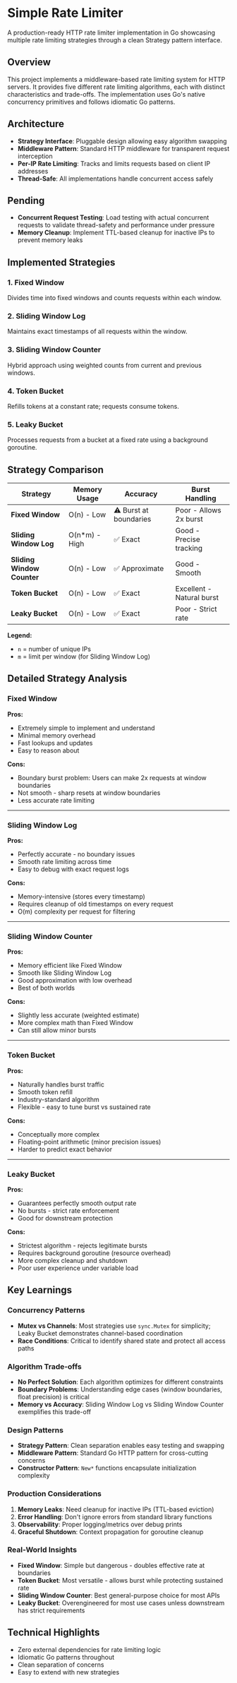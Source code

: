# Simple Rate Limiter

A production-ready HTTP rate limiter implementation in Go showcasing multiple rate limiting strategies through a clean Strategy pattern interface.

## Overview

This project implements a middleware-based rate limiting system for HTTP servers. It provides five different rate limiting algorithms, each with distinct characteristics and trade-offs. The implementation uses Go's native concurrency primitives and follows idiomatic Go patterns.

## Architecture

- **Strategy Interface**: Pluggable design allowing easy algorithm swapping
- **Middleware Pattern**: Standard HTTP middleware for transparent request interception
- **Per-IP Rate Limiting**: Tracks and limits requests based on client IP addresses
- **Thread-Safe**: All implementations handle concurrent access safely

## Pending

- **Concurrent Request Testing**: Load testing with actual concurrent requests to validate thread-safety and performance under pressure
- **Memory Cleanup**: Implement TTL-based cleanup for inactive IPs to prevent memory leaks

## Implemented Strategies

### 1. Fixed Window

Divides time into fixed windows and counts requests within each window.

### 2. Sliding Window Log

Maintains exact timestamps of all requests within the window.

### 3. Sliding Window Counter

Hybrid approach using weighted counts from current and previous windows.

### 4. Token Bucket

Refills tokens at a constant rate; requests consume tokens.

### 5. Leaky Bucket

Processes requests from a bucket at a fixed rate using a background goroutine.

## Strategy Comparison

| Strategy                   | Memory Usage   | Accuracy               | Burst Handling            |
| -------------------------- | -------------- | ---------------------- | ------------------------- |
| **Fixed Window**           | O(n) - Low     | ⚠️ Burst at boundaries | Poor - Allows 2x burst    |
| **Sliding Window Log**     | O(n\*m) - High | ✅ Exact               | Good - Precise tracking   |
| **Sliding Window Counter** | O(n) - Low     | ✅ Approximate         | Good - Smooth             |
| **Token Bucket**           | O(n) - Low     | ✅ Exact               | Excellent - Natural burst |
| **Leaky Bucket**           | O(n) - Low     | ✅ Exact               | Poor - Strict rate        |

**Legend:**

- `n` = number of unique IPs
- `m` = limit per window (for Sliding Window Log)

## Detailed Strategy Analysis

### Fixed Window

**Pros:**

- Extremely simple to implement and understand
- Minimal memory overhead
- Fast lookups and updates
- Easy to reason about

**Cons:**

- Boundary burst problem: Users can make 2x requests at window boundaries
- Not smooth - sharp resets at window boundaries
- Less accurate rate limiting

---

### Sliding Window Log

**Pros:**

- Perfectly accurate - no boundary issues
- Smooth rate limiting across time
- Easy to debug with exact request logs

**Cons:**

- Memory-intensive (stores every timestamp)
- Requires cleanup of old timestamps on every request
- O(m) complexity per request for filtering

---

### Sliding Window Counter

**Pros:**

- Memory efficient like Fixed Window
- Smooth like Sliding Window Log
- Good approximation with low overhead
- Best of both worlds

**Cons:**

- Slightly less accurate (weighted estimate)
- More complex math than Fixed Window
- Can still allow minor bursts

---

### Token Bucket

**Pros:**

- Naturally handles burst traffic
- Smooth token refill
- Industry-standard algorithm
- Flexible - easy to tune burst vs sustained rate

**Cons:**

- Conceptually more complex
- Floating-point arithmetic (minor precision issues)
- Harder to predict exact behavior

---

### Leaky Bucket

**Pros:**

- Guarantees perfectly smooth output rate
- No bursts - strict rate enforcement
- Good for downstream protection

**Cons:**

- Strictest algorithm - rejects legitimate bursts
- Requires background goroutine (resource overhead)
- More complex cleanup and shutdown
- Poor user experience under variable load

## Key Learnings

### Concurrency Patterns

- **Mutex vs Channels**: Most strategies use `sync.Mutex` for simplicity; Leaky Bucket demonstrates channel-based coordination
- **Race Conditions**: Critical to identify shared state and protect all access paths

### Algorithm Trade-offs

- **No Perfect Solution**: Each algorithm optimizes for different constraints
- **Boundary Problems**: Understanding edge cases (window boundaries, float precision) is critical
- **Memory vs Accuracy**: Sliding Window Log vs Sliding Window Counter exemplifies this trade-off

### Design Patterns

- **Strategy Pattern**: Clean separation enables easy testing and swapping
- **Middleware Pattern**: Standard Go HTTP pattern for cross-cutting concerns
- **Constructor Pattern**: `New*` functions encapsulate initialization complexity

### Production Considerations

1. **Memory Leaks**: Need cleanup for inactive IPs (TTL-based eviction)
2. **Error Handling**: Don't ignore errors from standard library functions
3. **Observability**: Proper logging/metrics over debug prints
4. **Graceful Shutdown**: Context propagation for goroutine cleanup

### Real-World Insights

- **Fixed Window**: Simple but dangerous - doubles effective rate at boundaries
- **Token Bucket**: Most versatile - allows burst while protecting sustained rate
- **Sliding Window Counter**: Best general-purpose choice for most APIs
- **Leaky Bucket**: Overengineered for most use cases unless downstream has strict requirements

## Technical Highlights

- Zero external dependencies for rate limiting logic
- Idiomatic Go patterns throughout
- Clean separation of concerns
- Easy to extend with new strategies
